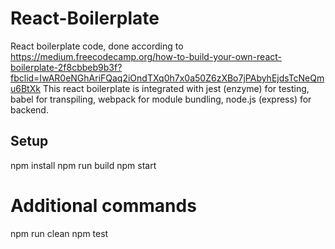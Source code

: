 # React-Boilerplate
React boilerplate code, done according to https://medium.freecodecamp.org/how-to-build-your-own-react-boilerplate-2f8cbbeb9b3f?fbclid=IwAR0eNGhAriFQaq2iOndTXq0h7x0a50Z6zXBo7jPAbyhEjdsTcNeQmu6BtXk
This react boilerplate is integrated with jest (enzyme) for testing, babel for transpiling, webpack for module bundling, node.js (express) for backend.
## Setup
npm install
npm run build
npm start
# Additional commands
npm run clean
npm test
